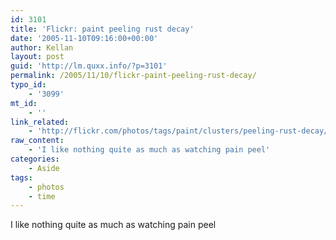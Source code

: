 ```yaml
---
id: 3101
title: 'Flickr: paint peeling rust decay'
date: '2005-11-10T09:16:00+00:00'
author: Kellan
layout: post
guid: 'http://lm.quxx.info/?p=3101'
permalink: /2005/11/10/flickr-paint-peeling-rust-decay/
typo_id:
    - '3099'
mt_id:
    - ''
link_related:
    - 'http://flickr.com/photos/tags/paint/clusters/peeling-rust-decay/'
raw_content:
    - 'I like nothing quite as much as watching pain peel'
categories:
    - Aside
tags:
    - photos
    - time
---
```


I like nothing quite as much as watching pain peel